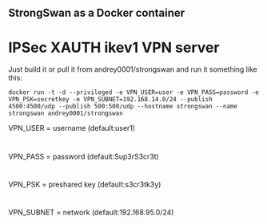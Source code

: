 ## StrongSwan as a Docker container

# IPSec XAUTH ikev1 VPN server

Just build it or pull it from andrey0001/strongswan and run it something like this:

```
docker run -t -d --privileged -e VPN_USER=user -e VPN_PASS=password -e VPN_PSK=secretkey -e VPN_SUBNET=192.168.14.0/24 --publish 4500:4500/udp --publish 500:500/udp --hostname strongswan --name strongswan andrey0001/strongswan
```

VPN_USER = username (default:user1)
#
VPN_PASS = password (default:Sup3rS3cr3t)
#
VPN_PSK = preshared key (default:s3cr3tk3y)
#
VPN_SUBNET = network (default:192.168.95.0/24)
#
